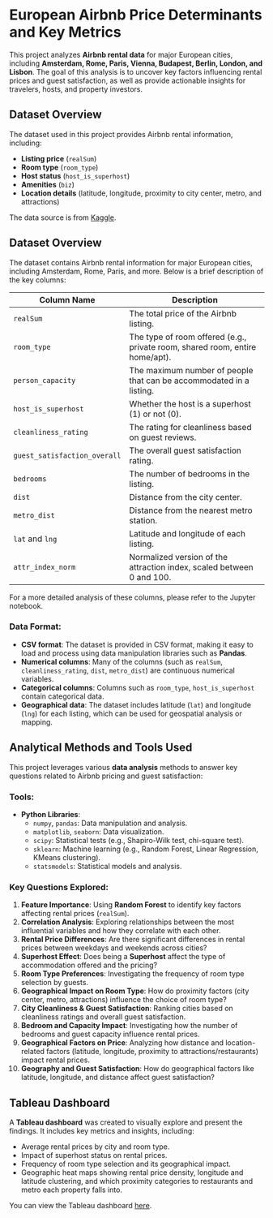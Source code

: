 # European Airbnb Price Determinants and Key Metrics

This project analyzes **Airbnb rental data** for major European cities, including **Amsterdam, Rome, Paris, Vienna, Budapest, Berlin, London, and Lisbon**. The goal of this analysis is to uncover key factors influencing rental prices and guest satisfaction, as well as provide actionable insights for travelers, hosts, and property investors.

## Dataset Overview
The dataset used in this project provides Airbnb rental information, including:
- **Listing price** (`realSum`)
- **Room type** (`room_type`)
- **Host status** (`host_is_superhost`)
- **Amenities** (`biz`)
- **Location details** (latitude, longitude, proximity to city center, metro, and attractions)

The data source is from [Kaggle](https://www.kaggle.com/datasets/thedevastator/airbnb-price-determinants-in-europe/data).

## Dataset Overview

The dataset contains Airbnb rental information for major European cities, including Amsterdam, Rome, Paris, and more. Below is a brief description of the key columns:

| **Column Name**           | **Description**                                                                 |
|---------------------------|---------------------------------------------------------------------------------|
| `realSum`                 | The total price of the Airbnb listing.                                           |
| `room_type`               | The type of room offered (e.g., private room, shared room, entire home/apt).     |
| `person_capacity`         | The maximum number of people that can be accommodated in a listing.              |
| `host_is_superhost`       | Whether the host is a superhost (1) or not (0).                                 |
| `cleanliness_rating`      | The rating for cleanliness based on guest reviews.                              |
| `guest_satisfaction_overall` | The overall guest satisfaction rating.                                         |
| `bedrooms`                | The number of bedrooms in the listing.                                          |
| `dist`                    | Distance from the city center.                                                  |
| `metro_dist`              | Distance from the nearest metro station.                                        |
| `lat` and `lng`           | Latitude and longitude of each listing.                                         |
| `attr_index_norm`         | Normalized version of the attraction index, scaled between 0 and 100.           |

For a more detailed analysis of these columns, please refer to the Jupyter notebook.

### Data Format:
- **CSV format**: The dataset is provided in CSV format, making it easy to load and process using data manipulation libraries such as **Pandas**.
- **Numerical columns**: Many of the columns (such as `realSum`, `cleanliness_rating`, `dist`, `metro_dist`) are continuous numerical variables.
- **Categorical columns**: Columns such as `room_type`, `host_is_superhost` contain categorical data.
- **Geographical data**: The dataset includes latitude (`lat`) and longitude (`lng`) for each listing, which can be used for geospatial analysis or mapping.

## Analytical Methods and Tools Used
This project leverages various **data analysis** methods to answer key questions related to Airbnb pricing and guest satisfaction:

### Tools:
- **Python Libraries**:
  - `numpy`, `pandas`: Data manipulation and analysis.
  - `matplotlib`, `seaborn`: Data visualization.
  - `scipy`: Statistical tests (e.g., Shapiro-Wilk test, chi-square test).
  - `sklearn`: Machine learning (e.g., Random Forest, Linear Regression, KMeans clustering).
  - `statsmodels`: Statistical models and analysis.

### Key Questions Explored:
1. **Feature Importance**: Using **Random Forest** to identify key factors affecting rental prices (`realSum`).
2. **Correlation Analysis**: Exploring relationships between the most influential variables and how they correlate with each other.
3. **Rental Price Differences**: Are there significant differences in rental prices between weekdays and weekends across cities?
4. **Superhost Effect**: Does being a **Superhost** affect the type of accommodation offered and the pricing?
5. **Room Type Preferences**: Investigating the frequency of room type selection by guests.
6. **Geographical Impact on Room Type**: How do proximity factors (city center, metro, attractions) influence the choice of room type?
7. **City Cleanliness & Guest Satisfaction**: Ranking cities based on cleanliness ratings and overall guest satisfaction.
8. **Bedroom and Capacity Impact**: Investigating how the number of bedrooms and guest capacity influence rental prices.
9. **Geographical Factors on Price**: Analyzing how distance and location-related factors (latitude, longitude, proximity to attractions/restaurants) impact rental prices.
10. **Geography and Guest Satisfaction**: How do geographical factors like latitude, longitude, and distance affect guest satisfaction?

## Tableau Dashboard
A **Tableau dashboard** was created to visually explore and present the findings. It includes key metrics and insights, including:
- Average rental prices by city and room type.
- Impact of superhost status on rental prices.
- Frequency of room type selection and its geographical impact.
- Geographic heat maps showing rental price density, longitude and latitude clustering, and which proximity categories to restaurants and metro each property falls into.

You can view the Tableau dashboard [here](https://public.tableau.com/shared/JFK2JC9WY?:display_count=n&:origin=viz_share_link).

